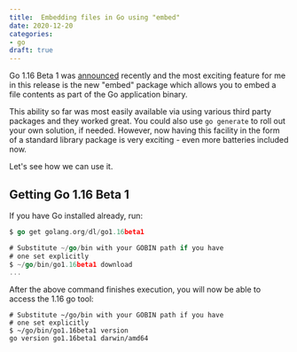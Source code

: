 ```yaml
---
title:  Embedding files in Go using "embed"
date: 2020-12-20
categories:
- go
draft: true
---
```


Go 1.16 Beta 1 was [announced](https://groups.google.com/g/golang-nuts/c/Jhs9l-mrR20) recently and the most
exciting feature for me in this release is the new "embed" package which allows you to embed a file contents
as part of the Go application binary. 

This ability so far was most easily available via using various third party packages and they worked great. 
You could also use `go generate` to roll out your own solution, if needed. However, now having this facility
in the form of a standard library package is very exciting - even more batteries included now.

Let's see how we can use it.

## Getting Go 1.16 Beta 1

If you have Go installed already, run:

```go
$ go get golang.org/dl/go1.16beta1 

# Substitute ~/go/bin with your GOBIN path if you have
# one set explicitly
$ ~/go/bin/go1.16beta1 download
...

```

After the above command finishes execution, you will now be able to access the 1.16 go tool:

```
# Substitute ~/go/bin with your GOBIN path if you have
# one set explicitly
$ ~/go/bin/go1.16beta1 version
go version go1.16beta1 darwin/amd64
```


## 


